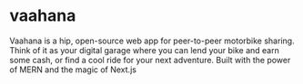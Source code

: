 # vaahana
Vaahana is a hip, open-source web app for peer-to-peer motorbike sharing. Think of it as your digital garage where you can lend your bike and earn some cash, or find a cool ride for your next adventure. Built with the power of MERN and the magic of Next.js
